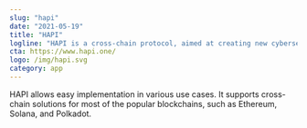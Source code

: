 ```yaml
---
slug: "hapi"
date: "2021-05-19"
title: "HAPI"
logline: "HAPI is a cross-chain protocol, aimed at creating new cybersecurity standards for DeFi market by providing real-time data on stolen funds and compromised wallets."
cta: https://www.hapi.one/
logo: /img/hapi.svg
category: app
---
```


HAPI allows easy implementation in various use cases. It supports cross-chain solutions for most of the popular blockchains, such as Ethereum, Solana, and Polkadot.
